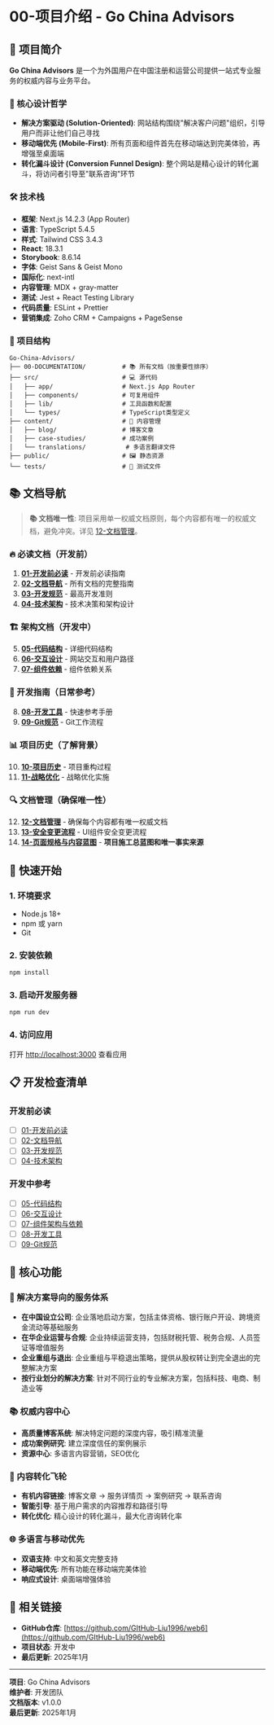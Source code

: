 # 00-项目介绍 - Go China Advisors

## 🎯 项目简介

**Go China Advisors** 是一个为外国用户在中国注册和运营公司提供一站式专业服务的权威内容与业务平台。

### 🚀 核心设计哲学

- **解决方案驱动 (Solution-Oriented)**: 网站结构围绕"解决客户问题"组织，引导用户而非让他们自己寻找
- **移动端优先 (Mobile-First)**: 所有页面和组件首先在移动端达到完美体验，再增强至桌面端
- **转化漏斗设计 (Conversion Funnel Design)**: 整个网站是精心设计的转化漏斗，将访问者引导至"联系咨询"环节

### 🛠️ 技术栈

- **框架**: Next.js 14.2.3 (App Router)
- **语言**: TypeScript 5.4.5
- **样式**: Tailwind CSS 3.4.3
- **React**: 18.3.1
- **Storybook**: 8.6.14
- **字体**: Geist Sans & Geist Mono
- **国际化**: next-intl
- **内容管理**: MDX + gray-matter
- **测试**: Jest + React Testing Library
- **代码质量**: ESLint + Prettier
- **营销集成**: Zoho CRM + Campaigns + PageSense

### 📁 项目结构

```
Go-China-Advisors/
├── 00-DOCUMENTATION/          # 📚 所有文档（按重要性排序）
├── src/                       # 💻 源代码
│   ├── app/                   # Next.js App Router
│   ├── components/            # 可复用组件
│   ├── lib/                   # 工具函数和配置
│   └── types/                 # TypeScript类型定义
├── content/                   # 📝 内容管理
│   ├── blog/                  # 博客文章
│   ├── case-studies/          # 成功案例
│   └── translations/           # 多语言翻译文件
├── public/                    # 🖼️ 静态资源
└── tests/                     # 🧪 测试文件
```

## 📚 文档导航

> **📚 文档唯一性**: 项目采用单一权威文档原则，每个内容都有唯一的权威文档，避免冲突。详见 [12-文档管理](./12-文档管理.md)。

### 🔥 必读文档（开发前）
1. **[01-开发前必读](./01-开发前必读.md)** - 开发前必读指南
2. **[02-文档导航](./02-文档导航.md)** - 所有文档的完整指南
3. **[03-开发规范](./03-开发规范.md)** - 最高开发准则
4. **[04-技术架构](./04-技术架构.md)** - 技术决策和架构设计

### 🏗️ 架构文档（开发中）
5. **[05-代码结构](./05-代码结构.md)** - 详细代码结构
6. **[06-交互设计](./06-交互设计.md)** - 网站交互和用户路径
7. **[07-组件依赖](./07-组件依赖.md)** - 组件依赖关系

### 📖 开发指南（日常参考）
8. **[08-开发工具](./08-开发工具.md)** - 快速参考手册
9. **[09-Git规范](./09-Git规范.md)** - Git工作流程

### 📊 项目历史（了解背景）
10. **[10-项目历史](./10-项目历史.md)** - 项目重构过程
11. **[11-战略优化](./11-战略优化.md)** - 战略优化实施

### 🔍 文档管理（确保唯一性）
12. **[12-文档管理](./12-文档管理.md)** - 确保每个内容都有唯一权威文档
13. **[13-安全变更流程](./13-安全变更流程.md)** - UI组件安全变更流程
14. **[14-页面规格与内容蓝图](./14-页面规格与内容蓝图.md)** - **项目施工总蓝图和唯一事实来源**

## 🚀 快速开始

### 1. 环境要求
- Node.js 18+ 
- npm 或 yarn
- Git

### 2. 安装依赖
```bash
npm install
```

### 3. 启动开发服务器
```bash
npm run dev
```

### 4. 访问应用
打开 [http://localhost:3000](http://localhost:3000) 查看应用

## 📋 开发检查清单

### 开发前必读
- [ ] [01-开发前必读](./01-开发前必读.md)
- [ ] [02-文档导航](./02-文档导航.md)
- [ ] [03-开发规范](./03-开发规范.md)
- [ ] [04-技术架构](./04-技术架构.md)

### 开发中参考
- [ ] [05-代码结构](./05-代码结构.md)
- [ ] [06-交互设计](./06-交互设计.md)
- [ ] [07-组件架构与依赖](./07-组件架构与依赖.md)
- [ ] [08-开发工具](./08-开发工具.md)
- [ ] [09-Git规范](./09-Git规范.md)

## 🎯 核心功能

### 🎯 解决方案导向的服务体系
- **在中国设立公司**: 企业落地启动方案，包括主体资格、银行账户开设、跨境资金流动等基础服务
- **在华企业运营与合规**: 企业持续运营支持，包括财税托管、税务合规、人员签证等增值服务
- **企业重组与退出**: 企业重组与平稳退出策略，提供从股权转让到完全退出的完整解决方案
- **按行业划分的解决方案**: 针对不同行业的专业解决方案，包括科技、电商、制造业等

### 📚 权威内容中心
- **高质量博客系统**: 解决特定问题的深度内容，吸引精准流量
- **成功案例研究**: 建立深度信任的案例展示
- **资源中心**: 多语言内容营销，SEO优化

### 🔄 内容转化飞轮
- **有机内容链接**: 博客文章 → 服务详情页 → 案例研究 → 联系咨询
- **智能引导**: 基于用户需求的内容推荐和路径引导
- **转化优化**: 精心设计的转化漏斗，最大化咨询转化率

### 🌐 多语言与移动优先
- **双语支持**: 中文和英文完整支持
- **移动端优先**: 所有功能在移动端完美体验
- **响应式设计**: 桌面端增强体验

## 🔗 相关链接

- **GitHub仓库**: [https://github.com/GItHub-Liu1996/web6](https://github.com/GItHub-Liu1996/web6)
- **项目状态**: 开发中
- **最后更新**: 2025年1月

---

**项目**: Go China Advisors  
**维护者**: 开发团队  
**文档版本**: v1.0.0  
**最后更新**: 2025年1月
